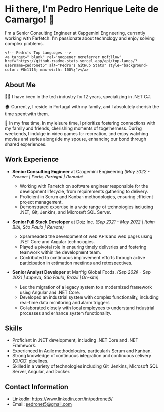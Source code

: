 # Hi there, I'm Pedro Henrique Leite de Camargo! 👋

I'm a Senior Consulting Engineer at Capgemini Engineering, currently working with Farfetch. I'm passionate about technology and enjoy solving complex problems.

<div dir="auto">
    <!-- Pedro's GitHub Stats -->
    <a target="_blank" rel="noopener noreferrer nofollow" href="https://github-readme-stats.vercel.app/api?username=pedronet5" alt="Pedro's GitHub Stats" style="background-color: #0e1116; max-width: 100%;"></a>
    
    <!-- Pedro's Top Languages -->
    <a target="_blank" rel="noopener noreferrer nofollow" href="https://github-readme-stats.vercel.app/api/top-langs/?username=pedronet5" alt="Pedro's GitHub Stats" style="background-color: #0e1116; max-width: 100%;"></a>
</div>

## About Me

👨‍💻 I have been in the tech industry for 12 years, specializing in .NET C#.

🏠 Currently, I reside in Portugal with my family, and I absolutely cherish the time spent with them.

🌱 In my free time, In my leisure time, I prioritize fostering connections with my family and friends, cherishing moments of togetherness. During weekends, 
I indulge in video games for recreation, and enjoy watching movies and series alongside my spouse, enhancing our bond through shared experiences.

## Work Experience

- **Senior Consulting Engineer** at Capgemini Engineering
*(May 2022 - Present | Porto, Portugal | Remote)*
  - Working with Farfetch on software engineer responsible for the development lifecycle, from requirements gathering to delivery.
  - Proficient in Scrum and Kanban methodologies, ensuring efficient project management.
  - Demonstrated expertise in a wide range of technologies including .NET, Git, Jenkins, and Microsoft SQL Server.

- **Senior Full Stack Developer** at Dotz Inc.
*(Sep 2021 - May 2022 | Itaim Bibi, São Paulo | Remote)*
  - Spearheaded the development of web APIs and web pages using .NET Core and Angular technologies.
  - Played a pivotal role in ensuring timely deliveries and fostering teamwork within the development team.
  - Contributed to continuous improvement efforts through active participation in estimation meetings and retrospectives.
 
- **Senior Analyst Developer** at Marfrig Global Foods.
*(Sep 2020 - Sep 2021 | Itupeva, São Paulo, Brazil | On-site)*
  - Led the migration of a legacy system to a modernized framework using Angular and .NET Core.
  - Developed an industrial system with complex functionality, including real-time data monitoring and alarm triggers.
  - Collaborated closely with local employees to understand industrial processes and enhance system functionality.
 
## Skills

- Proficient in .NET development, including .NET Core and .NET Framework.
- Experienced in Agile methodologies, particularly Scrum and Kanban.
- Strong knowledge of continuous integration and continuous delivery (CI/CD) pipelines.
- Skilled in a variety of technologies including Git, Jenkins, Microsoft SQL Server, Angular, and Docker.

## Contact Information
- LinkedIn: https://www.linkedin.com/in/pedronet5/
- Email: pedronet5@gmail.com
